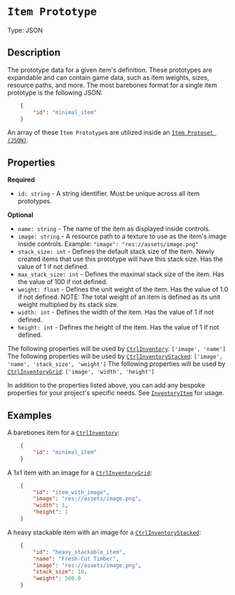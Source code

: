 # `Item Prototype`

Type: JSON

## Description

The prototype data for a given item's definition. These prototypes are expandable and can contain game data, such as item weights, sizes, resource paths, and more. The most barebones format for a single item prototype is the following JSON:

```json
    {
        "id": "minimal_item"
    }
```

An array of these `Item Prototype`s are utilized inside an [`Item Protoset (JSON)`](./json_item_protoset.md).

## Properties

**Required**

* `id: string` - A string identifier. Must be unique across all item prototypes.

**Optional**

* `name: string` - The name of the item as displayed inside controls.
* `image: string` - A resource path to a texture to use as the item's image inside controls. Example: `"image": "res://assets/image.png"`
* `stack_size: int` - Defines the default stack size of the item. Newly created items that use this prototype will have this stack size. Has the value of 1 if not defined.
* `max_stack_size: int` - Defines the maximal stack size of the item. Has the value of 100 if not defined.
* `weight: float` - Defines the unit weight of the item. Has the value of 1.0 if not defined. NOTE: The total weight of an item is defined as its unit weight multiplied by its stack size.
* `width: int` - Defines the width of the item. Has the value of 1 if not defined.
* `height: int` - Defines the height of the item. Has the value of 1 if not defined.

The following properties will be used by [`CtrlInventory`](./ctrl_inventory.md): `['image', 'name']`
The following properties will be used by [`CtrlInventoryStacked`](./ctrl_inventory_stacked.md): `['image', 'name', 'stack_size', 'weight']`
The following properties will be used by [`CtrlInventoryGrid`](./ctrl_inventory_grid.md): `['image', 'width', 'height']`

In addition to the properties listed above, you can add any bespoke properties for your project's specific needs. See [`InventoryItem`](./inventory_item.md) for usage.

## Examples

A barebones item for a [`CtrlInventory`](./ctrl_inventory.md):

```json
    {
        "id": "minimal_item"
    }
```

A 1x1 item with an image for a [`CtrlInventoryGrid`](./ctrl_inventory_grid.md):

```json
	{
		"id": "item_with_image",
		"image": "res://assets/image.png",
		"width": 1,
		"height": 1
	}
```

A heavy stackable item with an image for a [`CtrlInventoryStacked`](./ctrl_inventory_stacked.md):

```json
	{
		"id": "heavy_stackable_item",
		"name": "Fresh-Cut Timber",
		"image": "res://assets/image.png",
		"stack_size": 10,
		"weight": 500.0
	}
```
